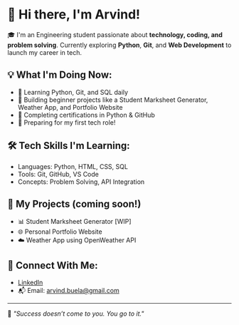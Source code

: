# 👋 Hi there, I'm Arvind!

🎓 I'm an Engineering student passionate about **technology, coding, and problem solving**. Currently exploring **Python**, **Git**, and **Web Development** to launch my career in tech.

## 💡 What I'm Doing Now:
- 🌱 Learning Python, Git, and SQL daily
- 🔧 Building beginner projects like a Student Marksheet Generator, Weather App, and Portfolio Website
- 📜 Completing certifications in Python & GitHub
- 🚀 Preparing for my first tech role!

## 🛠 Tech Skills I'm Learning:
- Languages: Python, HTML, CSS, SQL
- Tools: Git, GitHub, VS Code
- Concepts: Problem Solving, API Integration

## 📁 My Projects (coming soon!)
- 📊 Student Marksheet Generator [WIP]
- 🌐 Personal Portfolio Website
- ☁️ Weather App using OpenWeather API

## 🔗 Connect With Me:
- [LinkedIn](https://www.linkedin.com/in/arvind-la)
- 📬 Email: arvind.buela@gmail.com

---

🧠 *"Success doesn’t come to you. You go to it."*
